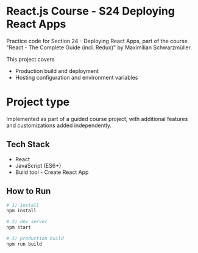 # React.js Course - S24 Deploying React Apps

Practice code for Section 24 - Deploying React Apps, part of the course "React - The Complete Guide (incl. Redux)" by Maximilian Schwarzmüller.

This project covers
- Production build and deployment
- Hosting configuration and environment variables
  
# Project type
Implemented as part of a guided course project, with additional features and customizations added independently.

## Tech Stack
- React
- JavaScript (ES6+)
- Build tool - Create React App
## How to Run

```bash
# 1) install
npm install

# 2) dev server
npm start

# 3) production build
npm run build
```
